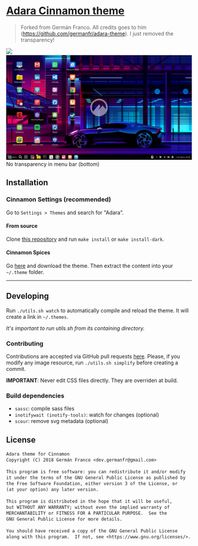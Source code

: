 # [Adara Cinnamon theme][repo]
> Forked from Germán Franco. All credits goes to him (https://github.com/germanfr/adara-theme). I just removed the transparency!

[![](Adara/screenshot.png)![](Adara-Dark/screenshot.png)][repo]
No transparency in menu bar (bottom)

## Installation
### Cinnamon Settings (recommended)
Go to `Settings > Themes` and search for "Adara".

#### From source
Clone [this repository][repo] and run `make install` or `make install-dark`.

#### Cinnamon Spices
Go [here][spices] and download the theme. Then extract the content into your `~/.theme` folder.

---
## Developing
Run `./utils.sh watch` to automatically compile and reload the theme. It will create a link in `~/.themes`.

_It's important to run utils.sh from its containing directory._

### Contributing
Contributions are accepted via GitHub pull requests [here][repo]. Please, if you modify any image resource, run `./utils.sh simplify` before creating a commit.

**IMPORTANT**: Never edit CSS files directly. They are overriden at build.

### Build dependencies
* `sassc`: compile sass files
* `inotifywait (inotify-tools)`: watch for changes (optional)
* `scour`: remove svg metadata (optional)

## License
```
Adara theme for Cinnamon
Copyright (C) 2018 Germán Franco <dev.germanfr@gmail.com>

This program is free software: you can redistribute it and/or modify
it under the terms of the GNU General Public License as published by
the Free Software Foundation, either version 3 of the License, or
(at your option) any later version.

This program is distributed in the hope that it will be useful,
but WITHOUT ANY WARRANTY; without even the implied warranty of
MERCHANTABILITY or FITNESS FOR A PARTICULAR PURPOSE.  See the
GNU General Public License for more details.

You should have received a copy of the GNU General Public License
along with this program.  If not, see <https://www.gnu.org/licenses/>.
```

[repo]: https://github.com/germanfr/adara-theme
[spices]: https://cinnamon-spices.linuxmint.com/themes/view/Adara
[archive]: https://github.com/germanfr/adara-theme/releases

